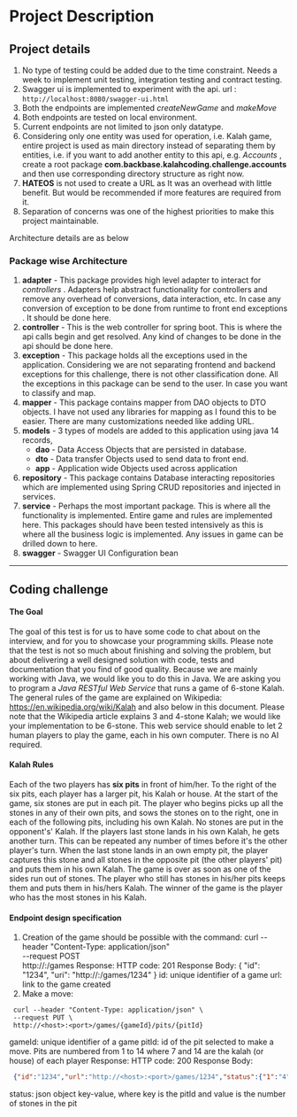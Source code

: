 # Project Description

## Project details 
1. No type of testing could be added due to the time constraint. Needs a week to implement unit testing, integration testing and contract testing.
2. Swagger ui is implemented to experiment with the api. url : ```http://localhost:8080/swagger-ui.html```
3. Both the endpoints are implemented _createNewGame_ and _makeMove_
4. Both endpoints are tested on local environment. 
5. Current endpoints are not limited to json only datatype.
6. Considering only one entity was used for operation, i.e. Kalah game, entire project is used as main directory instead of separating them by entities, i.e. if you want to add another entity to this api, e.g. _Accounts_ , create a root package __com.backbase.kalahcoding.challenge.accounts__ and then use corresponding directory structure as right now.
7. __HATEOS__ is not used to create a URL  as It was an overhead with little benefit. But would be recommended if more features are required from it.
8. Separation of concerns was one of the highest priorities to make this project maintainable.

Architecture details are as below

### Package wise Architecture
1. __adapter__ - This package provides high level adapter to interact for _controllers_ . Adapters help abstract functionality for controllers and remove any overhead of conversions, data interaction, etc. In case any conversion of exception to be done from runtime to front end exceptions . It should be done here.
2. __controller__ - This is the web controller for spring boot. This is where the api calls begin and get resolved. Any kind of changes to be done in the api should be done here.
3. __exception__ - This package holds all the exceptions used in the application. Considering we are not separating frontend and backend exceptions for this challenge, there is not other classification done. All the exceptions in this package can be send to the user. In case you want to classify and map. 
4. __mapper__ - This package contains mapper from DAO objects to DTO objects. I have not used any libraries for mapping as I found this to be easier. There are many customizations needed like adding URL. 
5. __models__ - 3 types of models are added to this application using java 14 records, 
    - __dao__ - Data Access Objects that are persisted in database.
    - __dto__ - Data transfer Objects used to send data to front end.
    - __app__ - Application wide Objects used across application
6. __repository__ - This package contains Database interacting repositories which are implemented using Spring CRUD repositories and injected in services.
7. __service__ - Perhaps the most important package. This is where all the functionality is implemented. Entire game and rules are implemented here. This packages should have been tested intensively as this is where all the business logic is implemented. Any issues in game can be drilled down to here.
8. __swagger__ - Swagger UI Configuration bean

---
## Coding challenge
#### The Goal
The goal of this test is for us to have some code to chat about on the interview, and for you to showcase your
programming skills.
Please note that the test is not so much about finishing and solving the problem, but about delivering a well designed
solution with code, tests and documentation that you find of good quality. Because we are mainly working with Java,
we would like you to do this in Java.
We are asking you to program a *Java RESTful Web Service* that runs a game of 6-stone Kalah. The general rules
of the game are explained on Wikipedia: https://en.wikipedia.org/wiki/Kalah and also below in this document. Please
note that the Wikipedia article explains 3 and 4-stone Kalah; we would like your implementation to be 6-stone.
This web service should enable to let 2 human players to play the game, each in his own computer. There is no AI
required.
#### Kalah Rules
Each of the two players has **six pits** in front of him/her. To the right of the six pits, each player has a larger pit, his
Kalah or house.
At the start of the game, six stones are put in each pit.
The player who begins picks up all the stones in any of their own pits, and sows the stones on to the right, one in
each of the following pits, including his own Kalah. No stones are put in the opponent's' Kalah. If the players last
stone lands in his own Kalah, he gets another turn. This can be repeated any number of times before it's the other
player's turn.
When the last stone lands in an own empty pit, the player captures this stone and all stones in the opposite pit (the
other players' pit) and puts them in his own Kalah.
The game is over as soon as one of the sides run out of stones. The player who still has stones in his/her pits keeps
them and puts them in his/hers Kalah. The winner of the game is the player who has the most stones in his Kalah.
#### Endpoint design specification
1. Creation of the game should be possible with the command:
 curl --header "Content-Type: application/json" \
 --request POST \
 http://<host>:<port>/games
 Response:
 HTTP code: 201
 Response Body: { "id": "1234", "uri": "http://<host>:<port>/games/1234" }
id: unique identifier of a game
url: link to the game created
2. Make a move:
```shell script
 curl --header "Content-Type: application/json" \
 --request PUT \
 http://<host>:<port>/games/{gameId}/pits/{pitId}
```
gameId: unique identifier of a game
pitId: id of the pit selected to make a move. Pits are numbered from 1 to 14 where 7 and 14 are the kalah (or house)
of each player
 Response:
 HTTP code: 200
 Response Body:
```json
 {"id":"1234","url":"http://<host>:<port>/games/1234","status":{"1":"4","2":"4","3":"4","4":"4","5":"4","6":"4","7":"0","8":"4","9":"4","10":"4","11":"4","12":"4","13":"4","14":"0"}}
```
status: json object key-value, where key is the pitId and value is the number of stones in the pit
